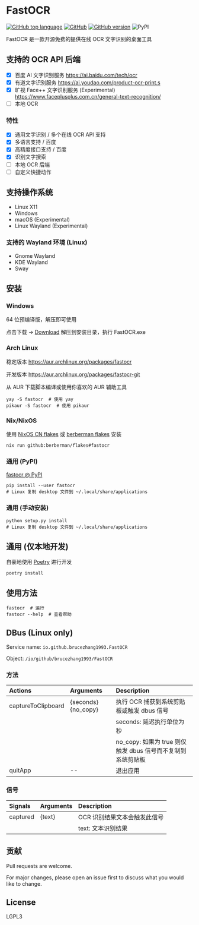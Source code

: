 # FastOCR

[![GitHub top language](https://img.shields.io/github/languages/top/BruceZhang1993/FastOCR?style=flat-square)](https://github.com/BruceZhang1993/FastOCR/search?l=python)
[![GitHub](https://img.shields.io/github/license/BruceZhang1993/FastOCR?style=flat-square)](https://github.com/BruceZhang1993/FastOCR/blob/master/LICENSE)
[![GitHub version](https://img.shields.io/github/v/tag/BruceZhang1993/FastOCR?label=Version&style=flat-square)](https://github.com/BruceZhang1993/FastOCR/releases)
![PyPI](https://img.shields.io/pypi/v/fastocr?style=flat-square)

FastOCR 是一款开源免费的提供在线 OCR 文字识别的桌面工具

## 支持的 OCR API 后端

- [x] 百度 AI 文字识别服务  https://ai.baidu.com/tech/ocr
- [x] 有道文字识别服务  https://ai.youdao.com/product-ocr-print.s
- [x] 旷视 Face++ 文字识别服务 (Experimental)  https://www.faceplusplus.com.cn/general-text-recognition/
- [ ] 本地 OCR

### 特性

- [x] 通用文字识别 / 多个在线 OCR API 支持
- [x] 多语言支持 / 百度
- [x] 高精度接口支持 / 百度
- [x] 识别文字搜索
- [ ] 本地 OCR 后端
- [ ] 自定义快捷动作

## 支持操作系统

- Linux X11
- Windows
- macOS (Experimental)
- Linux Wayland (Experimental)

### 支持的 Wayland 环境 (Linux)

- Gnome Wayland
- KDE Wayland
- Sway

## 安装

### Windows  
 64 位预编译版，解压即可使用

点击下载 -> [Download](https://github.com/BruceZhang1993/FastOCR/releases/lastest) 解压到安装目录，执行 FastOCR.exe

### Arch Linux

稳定版本 https://aur.archlinux.org/packages/fastocr

开发版本 https://aur.archlinux.org/packages/fastocr-git

 从 AUR 下载脚本编译或使用你喜欢的 AUR 辅助工具

```shell
yay -S fastocr  # 使用 yay
pikaur -S fastocr  # 使用 pikaur
```

### Nix/NixOS
 
使用 [NixOS CN flakes](https://github.com/nixos-cn/flakes) 或 [berberman flakes](https://github.com/berberman/flakes) 安装

```shell
nix run github:berberman/flakes#fastocr
```

### 通用 (PyPI)

[fastocr @ PyPI](https://pypi.org/project/fastocr/)

```shell
pip install --user fastocr
# Linux 复制 desktop 文件到 ~/.local/share/applications
```

### 通用 (手动安装)

```shell
python setup.py install
# Linux 复制 desktop 文件到 ~/.local/share/applications
```

## 通用 (仅本地开发)

 自豪地使用 [Poetry](https://python-poetry.org/docs/) 进行开发

```shell
poetry install
```

## 使用方法

```shell
fastocr  # 运行
fastocr --help  # 查看帮助
```

## DBus (Linux only)

Service name: `io.github.brucezhang1993.FastOCR`

Object: `/io/github/brucezhang1993/FastOCR`

### 方法

| Actions            | Arguments           | Description                                                 |
|:-------------------|:--------------------|:------------------------------------------------------------|
| captureToClipboard | {seconds} {no_copy} | 执行 OCR 捕获到系统剪贴板或触发 dbus 信号                      |
|                    |                     | seconds: 延迟执行单位为秒                                    |
|                    |                     | no_copy: 如果为 true 则仅触发 dbus 信号而不复制到系统剪贴板    |
| quitApp            | --                  | 退出应用                                                    |

### 信号

| Signals  | Arguments | Description                            |
|:---------|:----------|:---------------------------------------|
| captured | {text}    | OCR 识别结果文本会触发此信号             |
|          |           | text: 文本识别结果                      |

## 贡献

Pull requests are welcome.

For major changes, please open an issue first to discuss what you would
like to change.

## License

LGPL3
